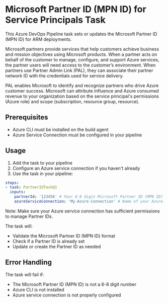 # Microsoft Partner ID (MPN ID) for Service Principals Task

This Azure DevOps Pipeline task sets or updates the Microsoft Partner ID (MPN ID) for ARM deployments.

Microsoft partners provide services that help customers achieve business and mission objectives using Microsoft products. When a partner acts on behalf of the customer to manage, configure, and support Azure services, the partner users will need access to the customer’s environment. When partners use Partner Admin Link (PAL), they can associate their partner network ID with the credentials used for service delivery.

PAL enables Microsoft to identify and recognize partners who drive Azure customer success. Microsoft can attribute influence and Azure consumed revenue to your organization based on the service principal's permissions (Azure role) and scope (subscription, resource group, resource).

## Prerequisites

- Azure CLI must be installed on the build agent
- Azure Service Connection must be configured in your pipeline

## Usage

1. Add the task to your pipeline
2. Configure an Azure service connection if you haven't already
3. Use the task in your pipeline:

```yaml
steps:
- task: PartnerIdTask@1
  inputs:
    partnerId: '123456' # Your 6-8 digit Microsoft Partner ID (MPN ID)
    azureServiceConnection: 'My-Azure-Connection' # Name of your Azure service connection
```

Note: Make sure your Azure service connection has sufficient permissions to manage Partner IDs.

The task will:

- Validate the Microsoft Partner ID (MPN ID) format
- Check if a Partner ID is already set
- Update or create the Partner ID as needed

## Error Handling

The task will fail if:

- The Microsoft Partner ID (MPN ID) is not a 6-8 digit number
- Azure CLI is not installed
- Azure service connection is not properly configured
